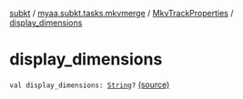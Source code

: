 [subkt](../../index.md) / [myaa.subkt.tasks.mkvmerge](../index.md) / [MkvTrackProperties](index.md) / [display_dimensions](./display_dimensions.md)

# display_dimensions

`val display_dimensions: `[`String`](https://kotlinlang.org/api/latest/jvm/stdlib/kotlin/-string/index.html)`?` [(source)](https://github.com/Myaamori/SubKt/blob/0.1.4/src/main/kotlin/myaa/subkt/tasks/mkvmerge/mkvmerge.kt#L87)